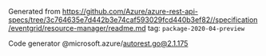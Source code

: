 Generated from https://github.com/Azure/azure-rest-api-specs/tree/3c764635e7d442b3e74caf593029fcd440b3ef82//specification/eventgrid/resource-manager/readme.md tag: `package-2020-04-preview`

Code generator @microsoft.azure/autorest.go@2.1.175



